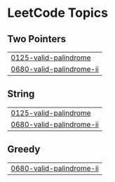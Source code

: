 

<!---LeetCode Topics Start-->
# LeetCode Topics
## Two Pointers
|  |
| ------- |
| [0125-valid-palindrome](https://github.com/Atharvkadamcodes/LEETCODE/tree/master/0125-valid-palindrome) |
| [0680-valid-palindrome-ii](https://github.com/Atharvkadamcodes/LEETCODE/tree/master/0680-valid-palindrome-ii) |
## String
|  |
| ------- |
| [0125-valid-palindrome](https://github.com/Atharvkadamcodes/LEETCODE/tree/master/0125-valid-palindrome) |
| [0680-valid-palindrome-ii](https://github.com/Atharvkadamcodes/LEETCODE/tree/master/0680-valid-palindrome-ii) |
## Greedy
|  |
| ------- |
| [0680-valid-palindrome-ii](https://github.com/Atharvkadamcodes/LEETCODE/tree/master/0680-valid-palindrome-ii) |
<!---LeetCode Topics End-->